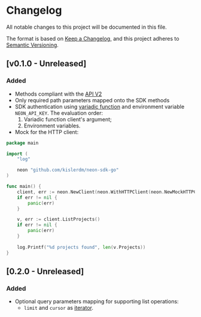 # Changelog

All notable changes to this project will be documented in this file.

The format is based on [Keep a Changelog](https://keepachangelog.com/en/1.0.0/),
and this project adheres to [Semantic Versioning](https://semver.org/spec/v2.0.0.html).

## [v0.1.0 - Unreleased]

### Added

- Methods compliant with the [API V2](https://neon.tech/api-reference/v2/)
- Only required path parameters mapped onto the SDK methods
- SDK authentication using [variadic function](https://gobyexample.com/variadic-functions) and environment variable `NEON_API_KEY`. The evaluation order:
  1. Variadic function client's argument;
  2. Environment variables.
- Mock for the HTTP client:

```go
package main

import (
	"log"

	neon "github.com/kislerdm/neon-sdk-go"
)

func main() {
	client, err := neon.NewClient(neon.WithHTTPClient(neon.NewMockHTTPClient()))
	if err != nil {
		panic(err)
	}

	v, err := client.ListProjects() 
	if err != nil {
		panic(err)
	}
	
	log.Printf("%d projects found", len(v.Projects))
}
```

## [0.2.0 - Unreleased]

### Added

- Optional query parameters mapping for supporting list operations:  
  - `limit` and `cursor` as [iterator](https://refactoring.guru/design-patterns/iterator/go/example).
